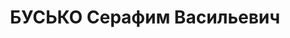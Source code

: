 ---
title: БУСЬКО Серафим Васильевич
description: '1903 р., с. Лятки Новогрудського р-ну Мінської обл., українець, з робітників,
  чл. ВКП(б), освіта початкова, працівник Дніпропетровського з-ду ім. Леніна.

  28.10.1937 р.звинувачений у належності до к/рев. організації, розстріляний 29.10.1937
  р.

  Реабілітований 05.09.1957 р.'
---